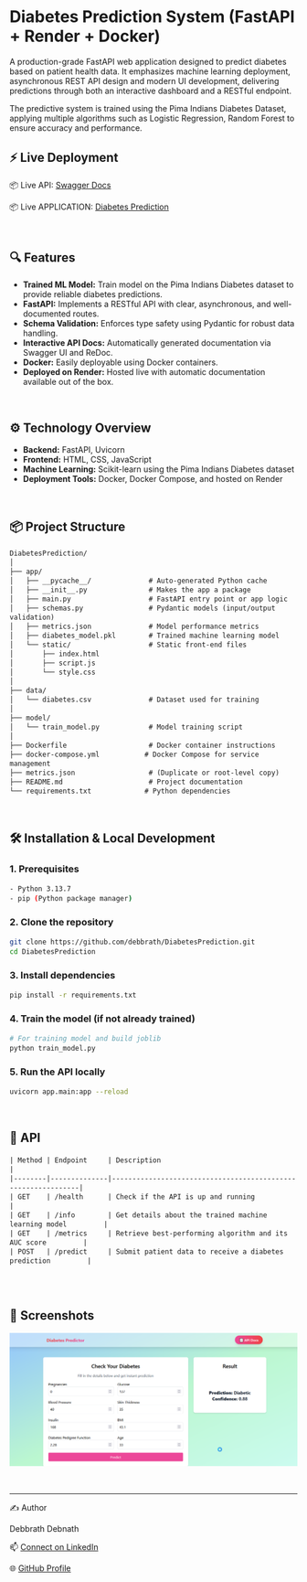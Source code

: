 # Diabetes Prediction System (FastAPI + Render + Docker)
A production-grade FastAPI web application designed to predict diabetes based on patient health data. It emphasizes machine learning deployment, asynchronous REST API design and modern UI development, delivering predictions through both an interactive dashboard and a RESTful endpoint.

The predictive system is trained using the Pima Indians Diabetes Dataset, applying multiple algorithms such as Logistic Regression, Random Forest to ensure accuracy and performance.
<br/>

## ⚡ Live Deployment 
 📦  Live API:  [Swagger Docs](https://diabetesprediction-2zpf.onrender.com/docs)
 
 📦  Live APPLICATION: [Diabetes Prediction](https://diabetesprediction-2zpf.onrender.com/)

<br/>

## 🔍 Features
- **Trained ML Model:**  Train model on the Pima Indians Diabetes dataset to provide reliable diabetes predictions.
- **FastAPI:** Implements a RESTful API with clear, asynchronous, and well-documented routes.
- **Schema Validation:** Enforces type safety using Pydantic for robust data handling.
- **Interactive API Docs:** Automatically generated documentation via Swagger UI and ReDoc.
- **Docker:** Easily deployable using Docker containers.
- **Deployed on Render:** Hosted live with automatic documentation available out of the box.


<br/>

## ⚙️ Technology Overview
- **Backend:** FastAPI, Uvicorn
- **Frontend:** HTML, CSS, JavaScript
- **Machine Learning:** Scikit-learn using the Pima Indians Diabetes dataset
- **Deployment Tools:** Docker, Docker Compose, and hosted on Render


<br/>

## 📦 Project Structure

```
DiabetesPrediction/
│
├── app/
│   ├── __pycache__/              # Auto-generated Python cache
│   ├── __init__.py               # Makes the app a package
│   ├── main.py                   # FastAPI entry point or app logic
│   ├── schemas.py                # Pydantic models (input/output validation)
│   ├── metrics.json              # Model performance metrics
│   ├── diabetes_model.pkl        # Trained machine learning model
│   └── static/                   # Static front-end files
│       ├── index.html
│       ├── script.js
│       └── style.css
│
├── data/
│   └── diabetes.csv              # Dataset used for training
│
├── model/
│   └── train_model.py            # Model training script
│
├── Dockerfile                    # Docker container instructions
├── docker-compose.yml           # Docker Compose for service management
├── metrics.json                  # (Duplicate or root-level copy)
├── README.md                     # Project documentation
└── requirements.txt             # Python dependencies

```
<br/>

## 🛠 Installation & Local Development
### 1. Prerequisites
```bash
- Python 3.13.7
- pip (Python package manager)
```
### 2. Clone the repository
```bash
git clone https://github.com/debbrath/DiabetesPrediction.git
cd DiabetesPrediction
```
### 3. Install dependencies
```bash
pip install -r requirements.txt
```
### 4. Train the model (if not already trained)
```bash
# For training model and build joblib
python train_model.py
```
### 5. Run the API locally
```bash
uvicorn app.main:app --reload
```
<br/>
  
## 🚪 API 
```
| Method | Endpoint     | Description                                                  |
|--------|--------------|--------------------------------------------------------------|
| GET    | /health      | Check if the API is up and running                           |
| GET    | /info        | Get details about the trained machine learning model         |
| GET    | /metrics     | Retrieve best-performing algorithm and its AUC score         |
| POST   | /predict     | Submit patient data to receive a diabetes prediction         |


```
<br/>


## 📸 Screenshots
![Screenshot](https://github.com/debbrath/DiabetesPrediction/blob/main/image/2025-08-19%2018_11_52-Settings.png)

<br/>

---

✍️ Author

Debbrath Debnath

📫 [Connect on LinkedIn](https://www.linkedin.com/in/debbrathdebnath/)

🌐 [GitHub Profile](https://github.com/debbrath)
